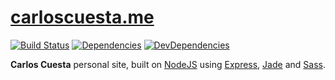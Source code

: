 # [carloscuesta.me](http://carloscuesta.me)

[![Build Status](https://img.shields.io/travis/carloscuesta/carloscuesta.me.svg?style=flat-square)](https://travis-ci.org/carloscuesta/carloscuesta.me) 
[![Dependencies](https://img.shields.io/david/carloscuesta/carloscuesta.me.svg?style=flat-square)](https://david-dm.org/carloscuesta/carloscuesta.me)
[![DevDependencies](https://img.shields.io/david/dev/carloscuesta/carloscuesta.me.svg?style=flat-square)](https://david-dm.org/carloscuesta/carloscuesta.me#info=devDependencies)

**Carlos Cuesta** personal site, built on [NodeJS](http://nodejs.org) using [Express](http://expressjs.com), [Jade](http://jade-lang.com) and [Sass](http://sass-lang.com). 
